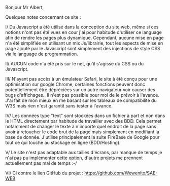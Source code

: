 Bonjour Mr Albert,

Quelques notes concernant ce site :

I/ Du Javascript a été utilisé dans la conception du site web, même si ces notions n'ont pas été vues en cour
   j'ai pour habitude d'utiliser ce language afin de rendre les pages plus dynamique. Cependant, aucune mise en 
   page n'a été simplifiée en utilisant un mix Js/librairie, tout les aspects de mise en page ajouté par le Javascript
   sont simplement des injections de style CSS via le language de programmation.

II/ AUCUN code n'a été pris sur le net, qu'il s'agisse du CSS ou du Javascript.

III/ N'ayant pas accès à un émulateur Safari, le site à été conçu pour une optimisation sur google Chrome, certaines fonctions
    peuvent donc potentiellement être dépréciées sur un autre navigateur voir causer des bugs d'affichages.. Il n'est pas possible pour moi
    de le prévoir à l'avance. J'ai fait de mon mieux en me basant sur les tableaux de compatibilité du W3S mais rien n'est garantit sans tester
    à l'avance.

IV/ Les données type "text" sont stockées dans un fichier à part et non dans le HTML directement par habitude de travailler avec des BDD.
    Cela permet notamment de changer le texte à n'importe quel endroit de la page sans avoir à retoucher le code brut de la page mais simplement
    en modifiant la base de donnée. J'utilise principalement la suite FireBase de Google pour tout ce qui touche au stockage en ligne (BDD/Hosting).

V/  Le site n'est pas adaptable aux tailles d'écrans, par manque de temps je n'ai pas pu implémenter cette option, d'autre projets me prennent
    actuellement pas mal de temps :-/

VI/ Ci contre le lien GitHub du projet : https://github.com/Wewenito/SAE-WEB